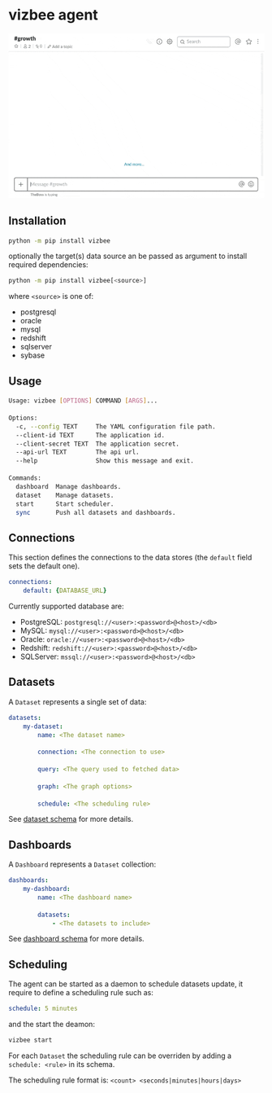 # vizbee agent

![screencast](screencast.gif)

## Installation

```bash
python -m pip install vizbee
```

optionally the target(s) data source an be passed as argument to install
required dependencies:

```bash
python -m pip install vizbee[<source>]
```

where `<source>` is one of:

* postgresql
* oracle
* mysql
* redshift
* sqlserver
* sybase

## Usage

```bash
Usage: vizbee [OPTIONS] COMMAND [ARGS]...

Options:
  -c, --config TEXT     The YAML configuration file path.
  --client-id TEXT      The application id.
  --client-secret TEXT  The application secret.
  --api-url TEXT        The api url.
  --help                Show this message and exit.

Commands:
  dashboard  Manage dashboards.
  dataset    Manage datasets.
  start      Start scheduler.
  sync       Push all datasets and dashboards.
```

## Connections

This section defines the connections to the data stores
(the ``default`` field sets the default one).

```yaml
connections:
    default: {DATABASE_URL}
```

Currently supported database are:

* PostgreSQL: `postgresql://<user>:<password>@<host>/<db>`
* MySQL: `mysql://<user>:<password>@<host>/<db>`
* Oracle: `oracle://<user>:<password>@<host>/<db>`
* Redshift: `redshift://<user>:<password>@<host>/<db>`
* SQLServer: `mssql://<user>:<password>@<host>/<db>`

## Datasets

A `Dataset` represents a single set of data:

```yaml
datasets:
    my-dataset:
        name: <The dataset name>

        connection: <The connection to use>

        query: <The query used to fetched data>

        graph: <The graph options>

        schedule: <The scheduling rule>
```

See [dataset schema](https://vizbee.io/documentation/schema#dataset) for more details.

## Dashboards

A `Dashboard` represents a `Dataset` collection:

```yaml
dashboards:
    my-dashboard:
        name: <The dashboard name>

        datasets:
            - <The datasets to include>
```

See [dashboard schema](https://visbee.io/documentation/schema#dashboard) for more details.

## Scheduling

The agent can be started as a daemon to schedule datasets update,
it require to define a scheduling rule such as:

```yaml
schedule: 5 minutes
```

and the start the deamon:

```bash
vizbee start
```

For each `Dataset` the scheduling rule can be overriden by adding a
`schedule: <rule>` in its schema.

The scheduling rule format is: `<count> <seconds|minutes|hours|days>`
